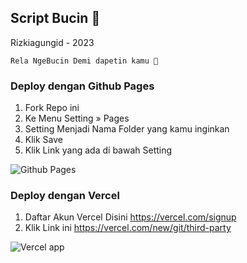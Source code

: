 ## Script Bucin 🥴
Rizkiagungid - 2023
```
Rela NgeBucin Demi dapetin kamu 🥴
```
### Deploy dengan Github Pages
1. Fork Repo ini
2. Ke Menu Setting » Pages
3. Setting Menjadi Nama Folder yang kamu inginkan
4. Klik Save
5. Klik Link yang ada di bawah Setting
<p align="left">
   <img src="https://i.ibb.co/0j1X5QK/Screenshot-113.png" alt="Github Pages">
</p>

### Deploy dengan Vercel
1. Daftar Akun Vercel Disini https://vercel.com/signup
2. Klik Link ini https://vercel.com/new/git/third-party
<p align="left">
   <img src="https://i.ibb.co/XX19Ryp/Screenshot-114.png" alt="Vercel app">
</p>